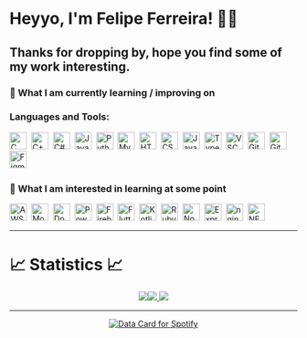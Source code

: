 # Heyyo, I'm Felipe Ferreira! 👋👋
## Thanks for dropping by, hope you find some of my work interesting.

### 📖  What I am currently learning / improving on
### Languages and Tools:
<img src="https://img.shields.io/badge/c-%2300599C.svg?style=for-the-badge&logo=c&logoColor=white" alt="C logo" title="C" height="30"/>&nbsp;
<img src="https://img.shields.io/badge/c++-%2300599C.svg?style=for-the-badge&logo=c%2B%2B&logoColor=white" alt="C++ logo" title="C++" height="30"/>&nbsp;
<img src="https://img.shields.io/badge/c%23-%23239120.svg?style=for-the-badge&logo=c-sharp&logoColor=white" alt="C# logo" title="C#" height="30"/>&nbsp;
<img src="https://img.shields.io/badge/java-%23ED8B00.svg?style=for-the-badge&logo=java&logoColor=white" alt="Java logo" title="Java" height="30"/>&nbsp;
<img src="https://img.shields.io/badge/Python-FFD43B?style=for-the-badge&logo=python&logoColor=blue" alt="Python logo" title="Python" height="30"/>&nbsp;
<img src="https://img.shields.io/badge/mysql-%2300f.svg?style=for-the-badge&logo=mysql&logoColor=white" alt="MySQL logo" title="MySQL" height="30"/>&nbsp;
<img src="https://img.shields.io/badge/html5-%23E34F26.svg?style=for-the-badge&logo=html5&logoColor=white" alt="HTML5 logo" title="HTML5" height="30"/>&nbsp;
<img src="https://img.shields.io/badge/css3-%231572B6.svg?style=for-the-badge&logo=css3&logoColor=white" alt="CSS3 logo" title="CSS3" height="30"/>&nbsp;
<img src="https://img.shields.io/badge/javascript-%23323330.svg?style=for-the-badge&logo=javascript&logoColor=%23F7DF1E" alt="JavaScript logo" title="JavaScript" height="30"/>&nbsp;
<img src="https://img.shields.io/badge/typescript-%23007ACC.svg?style=for-the-badge&logo=typescript&logoColor=white" alt="TypeScript logo" title="TypeScript" height="30"/>&nbsp;
<img src="https://img.shields.io/badge/VSCode-%23007ACC.svg?style=for-the-badge&logo=visual-studio-code&logoColor=white" alt="VSCode logo" title="VSCode" height="30"/>&nbsp;
<img src="https://img.shields.io/badge/git-%23F05033.svg?style=for-the-badge&logo=git&logoColor=white" alt="Git logo" title="Git" height="30"/>&nbsp;
<img src="https://img.shields.io/badge/github-%23121011.svg?style=for-the-badge&logo=github&logoColor=white" alt="GitHub logo" title="GitHub" height="30"/>&nbsp;
<img src="https://img.shields.io/badge/figma-%23F24E1E.svg?style=for-the-badge&logo=figma&logoColor=white" alt="Figma logo" title="Figma" height="30"/>&nbsp;

### 👾  What I am interested in learning at some point
<img src="https://img.shields.io/badge/AWS-%23FF9900.svg?style=for-the-badge&logo=amazon-aws&logoColor=white" alt="AWS logo" title="AWS" height="30"/>&nbsp;
<img src="https://img.shields.io/badge/MongoDB-%234ea94b.svg?style=for-the-badge&logo=mongodb&logoColor=white" alt="MongoDB logo" title="MongoDB" height="30"/>&nbsp;
<img src="https://img.shields.io/badge/Docker-%230db7ed.svg?style=for-the-badge&logo=docker&logoColor=white" alt="Docker logo" title="Docker" height="30"/>&nbsp;
<img src="https://img.shields.io/badge/Power%20BI-%230170FE.svg?style=for-the-badge&logo=power-bi&logoColor=white" alt="Power BI logo" title="Power BI" height="30"/>&nbsp;
<img src="https://img.shields.io/badge/Firebase-%23039BE5.svg?style=for-the-badge&logo=firebase" alt="Firebase logo" title="Firebase" height="30"/>&nbsp;
<img src="https://img.shields.io/badge/Flutter-%2302569B.svg?style=for-the-badge&logo=flutter&logoColor=white" alt="Flutter logo" title="Flutter" height="30"/>&nbsp;
<img src="https://img.shields.io/badge/Kotlin-%230095D5.svg?style=for-the-badge&logo=kotlin&logoColor=white" alt="Kotlin logo" title="Kotlin" height="30"/>&nbsp;
<img src="https://img.shields.io/badge/Ruby-%23CC342D.svg?style=for-the-badge&logo=ruby&logoColor=white" alt="Ruby logo" title="Ruby" height="30"/>&nbsp;
<img src="https://img.shields.io/badge/Node.js-%2343853D.svg?style=for-the-badge&logo=node.js&logoColor=white" alt="Node.js logo" title="Node.js" height="30"/>&nbsp;
<img src="https://img.shields.io/badge/Express.js-%23404d59.svg?style=for-the-badge" alt="Express.js logo" title="Express.js" height="30"/>&nbsp;
<img src="https://img.shields.io/badge/nginx-%23009639.svg?style=for-the-badge&logo=nginx&logoColor=white" alt="nginx logo" title="nginx" height="30"/>&nbsp;
<img src="https://img.shields.io/badge/.NET-%230095D5.svg?style=for-the-badge&logo=.net&logoColor=white" alt=".NET logo" title=".NET" height="30"/>&nbsp;

---

# 📈 Statistics 📈
<!-- ![Visitor Count](https://komarev.com/ghpvc/?username=LuisFelipeFrancisco&label=Visitors&style=for-the-badge) -->
<p align="center">
<a href="https://github.com/LuisFelipeFrancisco">
<img src="https://github-readme-stats.vercel.app/api?username=LuisFelipeFrancisco&show_icons=true&theme=github_dark&hide_border=true" /><img src="https://github-readme-streak-stats.herokuapp.com/?user=LuisFelipeFrancisco&theme=github-dark-blue&hide_border=true" />

<!-- <img src="https://activity-graph.herokuapp.com/graph?username=LuisFelipeFrancisco&theme=react-dark" /> -->
<img src="https://github-readme-stats.vercel.app/api/top-langs/?username=LuisFelipeFrancisco&layout=compact&hide=c,c%2B%2B,powershell&line_height=20&title_color=FFFFFF&icon_color=FFFFFF&text_color=FFFFFF&bg_color=0D1117" />
</a>
</p>

 --- 
  
 <p align="center">
  <a href="https://www.data-card-for-spotify.com/card?user_id=trunkios">
  <img src="https://www.data-card-for-spotify.com/api/card?user_id=trunkios&hide_recents=1&hide_top_artists=1&hide_title=1" alt="Data Card for Spotify">
</a>
</p>
